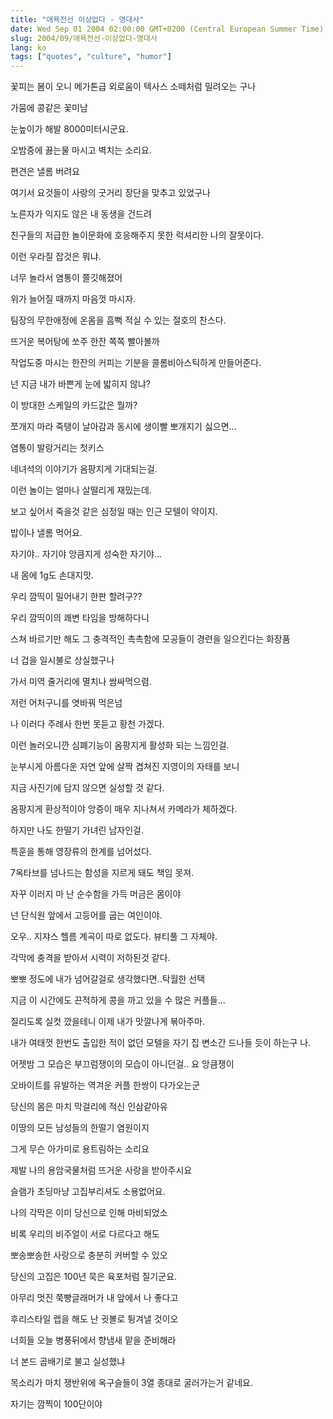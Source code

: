```yaml
---
title: "애욕전선 이상없다 - 명대사"
date: Wed Sep 01 2004 02:00:00 GMT+0200 (Central European Summer Time)
slug: 2004/09/애욕전선-이상없다-명대사
lang: ko
tags: ["quotes", "culture", "humor"]
---
```


꽃피는 봄이 오니 메가톤급 외로움이 텍사스 소떼처럼 밀려오는 구나

가뭄에 콩같은 꽃미남

눈높이가 해발 8000미터시군요.

오밤중에 끓는물 마시고 벽치는 소리요.

편견은 낼롬 버려요

여기서 요것들이 사랑의 굿거리 장단을 맞추고 있었구나

노른자가 익지도 않은 내 동생을 건드려

친구들의 저급한 놀이문화에 호응해주지 못한 럭셔리한 나의 잘못이다.

이런 우라질 잡것은 뭐냐.

너무 놀라서 염통이 쫄깃해졌어

위가 늘어질 때까지 마음껏 마시자.

팀장의 무한애정에 온몸을 흠뻑 적실 수 있는 절호의 찬스다.

뜨거운 복어탕에 쏘주 한잔 쪽쪽 빨아볼까

작업도중 마시는 한잔의 커피는 기분을 콜롬비아스틱하게 만들어준다.

넌 지금 내가 바쁜게 눈에 밟히지 않냐?

이 방대한 스케일의 카드값은 뭘까?

쪼개지 마라 죽탱이 날아감과 동시에 생이빨 뽀개지기 싫으면...

염통이 발랑거리는 첫키스

네녀석의 이야기가 옴팡지게 기대되는걸.

이런 놀이는 얼마나 살떨리게 재밌는데.

보고 싶어서 죽을것 같은 심정일 때는 인근 모텔이 약이지.

밥이나 낼롬 먹어요.

자기야.. 자기야 앙큼지게 성숙한 자기야...

내 몸에 1g도 손대지맛.

우리 깜띡이 밀어내기 한판 할려구??

우리 깜띡이의 쾌변 타임을 방해하다니

스쳐 바르기만 해도 그 충격적인 촉촉함에 모공들이 경련을 일으킨다는 화장품

너 겁을 일시불로 상실했구나

가서 미역 줄거리에 멸치나 쌈싸먹으렴.

저런 어처구니를 엿바꿔 먹은넘

나 이러다 주례사 한번 못듣고 황천 가겠다.

이런 놀러오니깐 심폐기능이 옴팡지게 활성화 되는 느낌인걸.

눈부시게 아름다운 자연 앞에 살짝 겹쳐진 지영이의 자태를 보니

지금 사진기에 담지 않으면 실성할 것 같다.

옴팡지게 환상적이야 앙증이 매우 지나쳐서 카메라가 체하겠다.

하지만 나도 한떨기 가녀린 남자인걸.

특훈을 통해 영장류의 한계를 넘어섰다.

7옥타브를 넘나드는 함성을 지르게 돼도 책임 못져.

자꾸 이러지 마 난 순수함을 가득 머금은 몸이야

넌 단식원 앞에서 고등어를 굽는 여인이야.

오우.. 지쟈스 헬름 계곡이 따로 없도다. 뷰티풀 그 자체야.

각막에 충격을 받아서 시력이 저하된것 같다.

뽀뽀 정도에 내가 넘어갈걸로 생각했다면..탁월한 선택

지금 이 시간에도 끈적하게 콩을 까고 있을 수 많은 커플들...

질리도록 실컷 깠을테니 이제 내가 맛깔나게 볶아주마.

내가 여태껏 한번도 출입한 적이 없던 모텔을 자기 집 변소간 드나들 듯이 하는구
나.

어젯밤 그 모습은 부끄럼쟁이의 모습이 아니던걸.. 요 앙큼쟁이

오바이트를 유발하는 역겨운 커플 한쌍이 다가오는군

당신의 몸은 마치 막걸리에 적신 인삼같아유

이땅의 모든 남성들의 한떨기 염원이지

그게 무슨 아가미로 용트림하는 소리요

제발 나의 용암국물처럼 뜨거운 사랑을 받아주시요

슬램가 초딩마냥 고집부리셔도 소용없어요.

나의 각막은 이미 당신으로 인해 마비되었소

비록 우리의 비주얼이 서로 다르다고 해도

뽀송뽀송한 사랑으로 충분히 커버할 수 있오

당신의 고집은 100년 묵은 육포처럼 질기군요.

아무리 멋진 쭉빵글래머가 내 앞에서 나 좋다고

후리스타일 랩을 해도 난 귓볼로 튕겨낼 것이오

너희들 오늘 병풍뒤에서 향냄새 맡을 준비해라

너 본드 곱배기로 불고 실성했냐

목소리가 마치 쟁반위에 옥구슬들이 3열 종대로 굴러가는거 같네요.

자기는 깜찍이 100단이야
